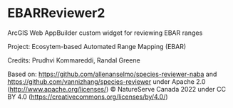 # EBARReviewer2
ArcGIS Web AppBuilder custom widget for reviewing EBAR ranges

Project: Ecosytem-based Automated Range Mapping (EBAR)

Credits: Prudhvi Kommareddi, Randal Greene

Based on: https://github.com/allenanselmo/species-reviewer-naba and https://github.com/vannizhang/species-reviewer under Apache 2.0 (http://www.apache.org/licenses/)
© NatureServe Canada 2022 under CC BY 4.0 (https://creativecommons.org/licenses/by/4.0/)
